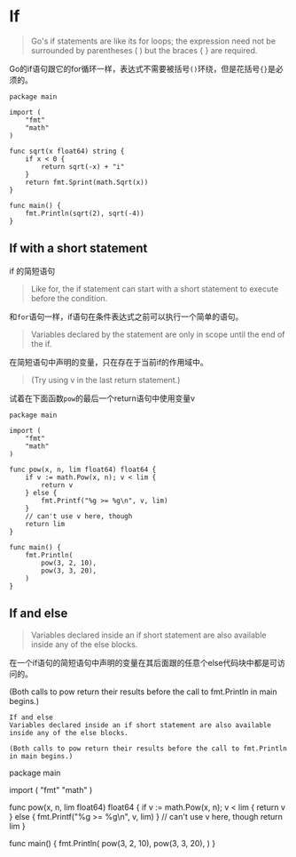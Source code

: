 # If
> Go's if statements are like its for loops; the expression need not be surrounded by parentheses ( ) but the braces { } are required.

Go的if语句跟它的for循环一样，表达式不需要被括号`()`环绕，但是花括号`{}`是必须的。

```
package main

import (
	"fmt"
	"math"
)

func sqrt(x float64) string {
	if x < 0 {
		return sqrt(-x) + "i"
	}
	return fmt.Sprint(math.Sqrt(x))
}

func main() {
	fmt.Println(sqrt(2), sqrt(-4))
}
```


## If with a short statement

if 的简短语句

> Like for, the if statement can start with a short statement to execute before the condition.

和`for`语句一样，if语句在条件表达式之前可以执行一个简单的语句。

> Variables declared by the statement are only in scope until the end of the if.

在简短语句中声明的变量，只在存在于当前if的作用域中。

> (Try using v in the last return statement.)

试着在下面函数`pow`的最后一个return语句中使用变量v

```
package main

import (
	"fmt"
	"math"
)

func pow(x, n, lim float64) float64 {
	if v := math.Pow(x, n); v < lim {
		return v
	} else {
		fmt.Printf("%g >= %g\n", v, lim)
	}
	// can't use v here, though
	return lim
}

func main() {
	fmt.Println(
		pow(3, 2, 10),
		pow(3, 3, 20),
	)
}
```

## If and else

> Variables declared inside an if short statement are also available inside any of the else blocks.

在一个if语句的简短语句中声明的变量在其后面跟的任意个else代码块中都是可访问的。

(Both calls to pow return their results before the call to fmt.Println in main begins.)

```
If and else
Variables declared inside an if short statement are also available inside any of the else blocks.

(Both calls to pow return their results before the call to fmt.Println in main begins.)

```
package main

import (
	"fmt"
	"math"
)

func pow(x, n, lim float64) float64 {
	if v := math.Pow(x, n); v < lim {
		return v
	} else {
		fmt.Printf("%g >= %g\n", v, lim)
	}
	// can't use v here, though
	return lim
}

func main() {
	fmt.Println(
		pow(3, 2, 10),
		pow(3, 3, 20),
	)
}
```
